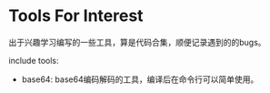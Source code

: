 # Tools For Interest

出于兴趣学习编写的一些工具，算是代码合集，顺便记录遇到的的bugs。

include tools:
+ base64:
	base64编码解码的工具，编译后在命令行可以简单使用。